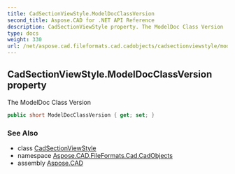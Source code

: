 ```yaml
---
title: CadSectionViewStyle.ModelDocClassVersion
second_title: Aspose.CAD for .NET API Reference
description: CadSectionViewStyle property. The ModelDoc Class Version
type: docs
weight: 330
url: /net/aspose.cad.fileformats.cad.cadobjects/cadsectionviewstyle/modeldocclassversion/
---
```

## CadSectionViewStyle.ModelDocClassVersion property

The ModelDoc Class Version

```csharp
public short ModelDocClassVersion { get; set; }
```

### See Also

* class [CadSectionViewStyle](../)
* namespace [Aspose.CAD.FileFormats.Cad.CadObjects](../../cadsectionviewstyle/)
* assembly [Aspose.CAD](../../../)


